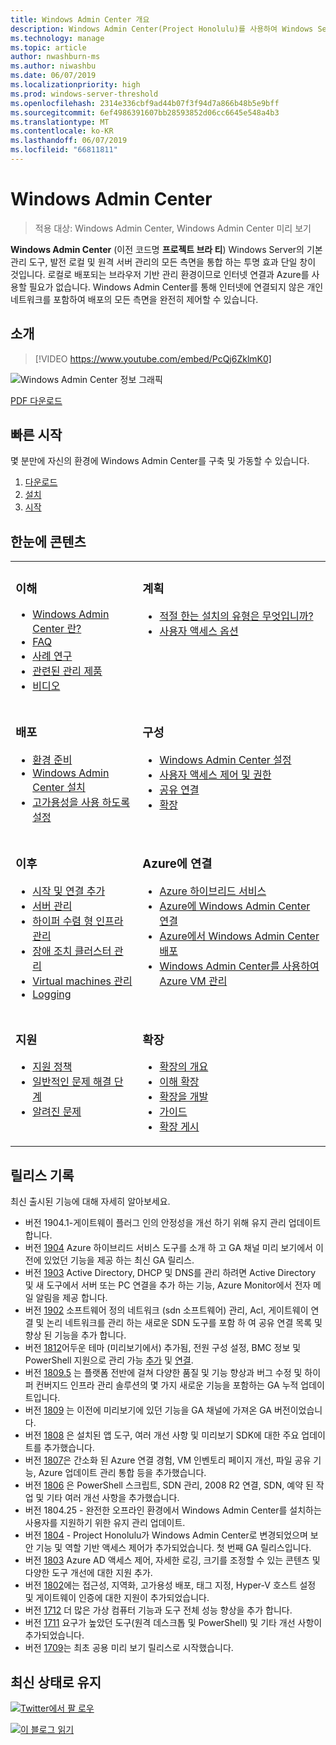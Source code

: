 ```yaml
---
title: Windows Admin Center 개요
description: Windows Admin Center(Project Honolulu)를 사용하여 Windows Server를 관리하는 방법을 설명합니다.
ms.technology: manage
ms.topic: article
author: nwashburn-ms
ms.author: niwashbu
ms.date: 06/07/2019
ms.localizationpriority: high
ms.prod: windows-server-threshold
ms.openlocfilehash: 2314e336cbf9ad44b07f3f94d7a866b48b5e9bff
ms.sourcegitcommit: 6ef4986391607bb28593852d06cc6645e548a4b3
ms.translationtype: MT
ms.contentlocale: ko-KR
ms.lasthandoff: 06/07/2019
ms.locfileid: "66811811"
---
```

# <a name="windows-admin-center"></a>Windows Admin Center

> 적용 대상: Windows Admin Center, Windows Admin Center 미리 보기

**Windows Admin Center** (이전 코드명 **프로젝트 브라 티**) Windows Server의 기본 관리 도구, 발전 로컬 및 원격 서버 관리의 모든 측면을 통합 하는 투명 효과 단일 창이 것입니다. 로컬로 배포되는 브라우저 기반 관리 환경이므로 인터넷 연결과 Azure를 사용할 필요가 없습니다. Windows Admin Center를 통해 인터넷에 연결되지 않은 개인 네트워크를 포함하여 배포의 모든 측면을 완전히 제어할 수 있습니다.

## <a name="introduction"></a>소개

>[!VIDEO https://www.youtube.com/embed/PcQj6ZklmK0]

![Windows Admin Center 정보 그래픽](media/WAC1809Poster_thumb.PNG)

[PDF 다운로드](https://github.com/MicrosoftDocs/windowsserverdocs/raw/master/WindowsServerDocs/manage/windows-admin-center/media/WindowsAdminCenter1809Poster.pdf)

## <a name="quick-start"></a>빠른 시작

몇 분만에 자신의 환경에 Windows Admin Center를 구축 및 가동할 수 있습니다.

1. [다운로드](https://aka.ms/windowsadmincenter)
2. [설치](deploy/install.md)
3. [시작](use/get-started.md)

## <a name="contents-at-a-glance"></a>한눈에 콘텐츠

<table>
    <tr></tr>
    <tr>
        <td style="vertical-align: top;">
            <h3>이해</h3>
            <ul>
            <li><a href="understand/what-is.md">Windows Admin Center 란?</a>
            <li><a href="understand/faq.md">FAQ</a>
            <li><a href="understand/case-studies.md">사례 연구</a>
            <li><a href="understand/related-management.md">관련된 관리 제품</a>
            <li><a href="understand/videos.md">비디오</a>
            </ul>
        </td>
        <td style="vertical-align: top;">
            <h3>계획</h3>
            <ul>
            <li><a href="plan/installation-options.md">적절 한는 설치의 유형은 무엇입니까?</a>
            <li><a href="plan/user-access-options.md">사용자 액세스 옵션</a>
            <br>
            </ul>
        </td>
    </tr>
    <tr>
        <td style="vertical-align: top;">
            <h3>배포</h3>
            <ul>
            <li><a href="deploy/prepare-environment.md">환경 준비</a>
            <li><a href="deploy/install.md">Windows Admin Center 설치</a>
            <li><a href="deploy/high-availability.md">고가용성을 사용 하도록 설정</a>
         </ul>
        </td>
        <td style="vertical-align: top;">
            <h3>구성</h3>
            <ul>
            <li><a href="configure/settings.md">Windows Admin Center 설정</a>
            <li><a href="configure/user-access-control.md">사용자 액세스 제어 및 권한</a>
            <li><a href="configure/shared-connections.md">공유 연결</a>
            <li><a href="configure/using-extensions.md">확장</a>
            </ul>
        </td>
    </tr>
    <tr>
        <td style="vertical-align: top;">
            <h3>이후</h3>
            <ul>
            <li><a href="use/get-started.md">시작 및 연결 추가</a>
            <li><a href="use/manage-servers.md">서버 관리</a>
            <li><a href="use/manage-hyper-converged.md">하이퍼 수렴 형 인프라 관리</a>
            <li><a href="use/manage-failover-clusters.md">장애 조치 클러스터 관리</a>
            <li><a href="use/manage-virtual-machines.md">Virtual machines 관리</a>
            <li><a href="use/logging.md">Logging</a>
            </ul>
        </td>
        <td style="vertical-align: top;">
            <h3>Azure에 연결</h3>
            <ul>
            <li><a href="azure/index.md">Azure 하이브리드 서비스</a></li>
            <li><a href="azure/azure-integration.md">Azure에 Windows Admin Center 연결</a></li>
            <li><a href="azure/deploy-wac-in-azure.md">Azure에서 Windows Admin Center 배포</a></li>
            <li><a href="azure/manage-azure-vms.md">Windows Admin Center를 사용하여 Azure VM 관리</a></li>
            </ul>
        </td>
    </tr>
    <tr>
            <td style="vertical-align: top;">
            <h3>지원</h3>
            <ul>
            <li><a href="support/index.md">지원 정책</a>
            <li><a href="support/troubleshooting.md">일반적인 문제 해결 단계</a>
            <li><a href="support/known-issues.md">알려진 문제</a>
            </ul>
        </td>
            <td style="vertical-align: top;">
            <h3>확장</h3>
            <ul>
            <li><a href="extend/extensibility-overview.md">확장의 개요</a>
            <li><a href="extend/understand-extensions.md">이해 확장</a>
            <li><a href="extend/developing-extensions.md">확장을 개발</a>
            <li><a href="extend/publish-extensions.md">가이드</a>
            <li><a href="extend/publish-extensions.md">확장 게시</a>
            </ul>
        </td>
    </tr>

</table>

## <a name="release-history"></a>릴리스 기록

최신 출시된 기능에 대해 자세히 알아보세요.

- 버전 1904.1-게이트웨이 플러그 인의 안정성을 개선 하기 위해 유지 관리 업데이트 합니다.
- 버전 [1904](https://aka.ms/wac1904) Azure 하이브리드 서비스 도구를 소개 하 고 GA 채널 미리 보기에서 이전에 있었던 기능을 제공 하는 최신 GA 릴리스.
- 버전 [1903](https://aka.ms/wac1903) Active Directory, DHCP 및 DNS를 관리 하려면 Active Directory 및 새 도구에서 서버 또는 PC 연결을 추가 하는 기능, Azure Monitor에서 전자 메일 알림을 제공 합니다.
- 버전 [1902](https://aka.ms/wac1902) 소프트웨어 정의 네트워크 (sdn 소프트웨어) 관리, Acl, 게이트웨이 연결 및 논리 네트워크를 관리 하는 새로운 SDN 도구를 포함 하 여 공유 연결 목록 및 향상 된 기능을 추가 합니다.
- 버전 [1812](https://aka.ms/wac1812)어두운 테마 (미리보기에서) 추가됨, 전원 구성 설정, BMC 정보 및 PowerShell 지원으로 관리 가능 [추가](./configure/using-extensions.md#manage-extensions-with-powershell) 및 [연결](./use/get-started.md#use-powershell-to-import-or-export-your-connections-with-tags).
- 버전 [1809.5](https://aka.ms/wac1809.5) 는 플랫폼 전반에 걸쳐 다양한 품질 및 기능 향상과 버그 수정 및 하이퍼 컨버지드 인프라 관리 솔루션의 몇 가지 새로운 기능을 포함하는 GA 누적 업데이트입니다.
- 버전 [1809](https://cloudblogs.microsoft.com/windowsserver/2018/09/20/windows-admin-center-1809-and-sdk-now-generally-available/) 는 이전에 미리보기에 있던 기능을 GA 채널에 가져온 GA 버전이었습니다.
- 버전 [1808](https://aka.ms/WACPreview1808-InsiderBlog) 은 설치된 앱 도구, 여러 개선 사항 및 미리보기 SDK에 대한 주요 업데이트를 추가했습니다.
- 버전 [1807](https://aka.ms/WACPreview1807-InsiderBlog)은 간소화 된 Azure 연결 경험, VM 인벤토리 페이지 개선, 파일 공유 기능, Azure 업데이트 관리 통합 등을 추가했습니다. 
- 버전 [1806](https://aka.ms/WACPreview1806-InsiderBlog) 은 PowerShell 스크립트, SDN 관리, 2008 R2 연결, SDN, 예약 된 작업 및 기타 여러 개선 사항을 추가했습니다.
- 버전 1804.25 - 완전한 오프라인 환경에서 Windows Admin Center를 설치하는 사용자를 지원하기 위한 유지 관리 업데이트.
- 버전 [1804](https://cloudblogs.microsoft.com/windowsserver/2018/04/12/announcing-windows-admin-center-our-reimagined-management-experience/) - Project Honolulu가 Windows Admin Center로 변경되었으며 보안 기능 및 역할 기반 액세스 제어가 추가되었습니다. 첫 번째 GA 릴리스입니다.
- 버전 [1803](https://blogs.windows.com/windowsexperience/2018/03/13/announcing-project-honolulu-technical-preview-1803-and-rsat-insider-preview-for-windows-10) Azure AD 액세스 제어, 자세한 로깅, 크기를 조정할 수 있는 콘텐츠 및 다양한 도구 개선에 대한 지원 추가.
- 버전 [1802](https://blogs.windows.com/windowsexperience/2018/02/13/announcing-windows-server-insider-preview-build-17093-project-honolulu-technical-preview-1802)에는 접근성, 지역화, 고가용성 배포, 태그 지정, Hyper-V 호스트 설정 및 게이트웨이 인증에 대한 지원이 추가되었습니다.
- 버전 [1712](https://blogs.windows.com/windowsexperience/2017/12/19/announcing-project-honolulu-technical-preview-1712-build-05002) 더 많은 가상 컴퓨터 기능과 도구 전체 성능 향상을 추가 합니다.
- 버전 [1711](https://cloudblogs.microsoft.com/windowsserver/2017/12/01/1711-update-to-project-honolulu-technical-preview-is-now-available/) 요구가 높았던 도구(원격 데스크톱 및 PowerShell) 및 기타 개선 사항이 추가되었습니다.
- 버전 [1709](https://cloudblogs.microsoft.com/windowsserver/2017/09/22/project-honolulu-technical-preview-is-now-available-for-download/)는 최초 공용 미리 보기 릴리스로 시작했습니다.

## <a name="stay-updated"></a>최신 상태로 유지

![ ](//img-prod-cms-rt-microsoft-com.akamaized.net/cms/api/am/imageFileData/REOolR)[Twitter에서 팔 로우](https://twitter.com/servermgmt)

![ ](//img-prod-cms-rt-microsoft-com.akamaized.net/cms/api/am/imageFileData/REOtyw)[이 블로그 읽기](https://blogs.technet.microsoft.com/servermanagement/)
